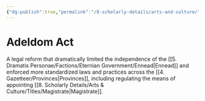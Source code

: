 ```yaml
---
{"dg-publish":true,"permalink":"/8-scholarly-details/arts-and-culture/legislation/adeldom-act/","noteIcon":""}
---
```


# Adeldom Act

A legal reform that dramatically limited the independence of the [[5. Dramatis Personae/Factions/Eternian Government/Ennead\|Ennead]] and enforced more standardized laws and practices across the [[4. Gazetteer/Provinces\|Provinces]], including regulating the means of appointing [[8. Scholarly Details/Arts & Culture/Titles/Magistrate\|Magistrate]]. 
